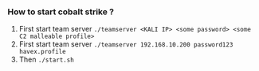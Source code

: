 ### How to start cobalt strike ?
1. First start team server `./teamserver <KALI IP> <some password> <some C2 malleable profile>`
2. First start team server `./teamserver 192.168.10.200 password123 havex.profile`
3. Then `./start.sh`

